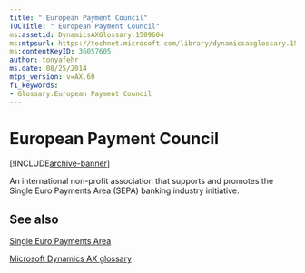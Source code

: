 ```yaml
---
title: " European Payment Council"
TOCTitle: " European Payment Council"
ms:assetid: DynamicsAXGlossary.1509604
ms:mtpsurl: https://technet.microsoft.com/library/dynamicsaxglossary.1509604(v=AX.60)
ms:contentKeyID: 36057605
author: tonyafehr
ms.date: 08/25/2014
mtps_version: v=AX.60
f1_keywords:
- Glossary.European Payment Council
---
```


# European Payment Council


[!INCLUDE[archive-banner](includes/archive-banner.md)]

An international non-profit association that supports and promotes the Single Euro Payments Area (SEPA) banking industry initiative.

## See also

[Single Euro Payments Area](single-euro-payments-area.md)

[Microsoft Dynamics AX glossary](glossary/microsoft-dynamics-ax-glossary.md)

  


